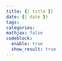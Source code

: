 ```yaml
---
title: {{ title }}
date: {{ date }}
tags:
categories:
mathjax: false
codeblock:
  enable: true
  show_result: true
---
```


<!--more-->

<section class="post-full-comments">
    <link rel="stylesheet" href="https://cdn.jsdelivr.net/npm/gitalk@1/dist/gitalk.css">
    <script src="https://cdn.jsdelivr.net/npm/gitalk@1/dist/gitalk.min.js"></script>
    <div id="gitalk-container"></div>
    <script>
        var gitalk = new Gitalk({
            clientID: 'e1bbf465a324641f76ce',
            clientSecret: 'b865ad952a6494eb48283884abbe479d3f89f4a4',
            repo: 'LiJT-Daily-Comments',
            owner: 'CSLiJT',
            admin: ['CSLiJT'], //这里可以填写具有写权限的用户名列表，用来初始化Issues的
            id: md5(document.title),
            distractionFreeMode: false // Facebook-like distraction free mode
        });
        gitalk.render('gitalk-container');
    </script>
</section>